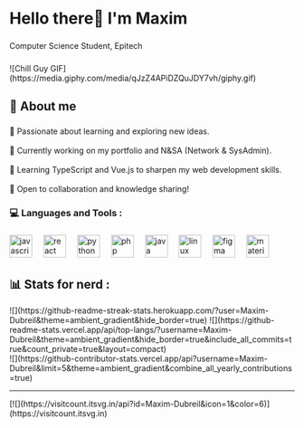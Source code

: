 <h1 align="left">Hello there👋 I'm Maxim</h1>

###

<p align="left">Computer Science Student, Epitech<br></p>

###

<div aligne="center">
![Chill Guy GIF](https://media.giphy.com/media/qJzZ4APiDZQuJDY7vh/giphy.gif)
</div>

###

<h2 align="left">💫 About me</h2>

###

<p
  align="left">
    🔭 Passionate about learning and exploring new ideas.<br><br>
    🔧 Currently working on my portfolio and N&SA (Network & SysAdmin).<br><br>
    🌱 Learning TypeScript and Vue.js to sharpen my web development skills.<br><br>
    🤝 Open to collaboration and knowledge sharing!
</p>

###

<h3 align="left">💻 Languages and Tools :</h3>

###

<div align="left">
  <img src="https://cdn.jsdelivr.net/gh/devicons/devicon/icons/javascript/javascript-original.svg" height="40" alt="javascript logo"  />
  <img width="12" />
  <img src="https://cdn.jsdelivr.net/gh/devicons/devicon/icons/react/react-original.svg" height="40" alt="react logo"  />
  <img width="12" />
  <img src="https://cdn.jsdelivr.net/gh/devicons/devicon/icons/python/python-original.svg" height="40" alt="python logo"  />
  <img width="12" />
  <img src="https://cdn.jsdelivr.net/gh/devicons/devicon/icons/php/php-original.svg" height="40" alt="php logo"  />
  <img width="12" />
  <img src="https://cdn.jsdelivr.net/gh/devicons/devicon/icons/java/java-original.svg" height="40" alt="java logo"  />
  <img width="12" />
  <img src="https://cdn.jsdelivr.net/gh/devicons/devicon/icons/linux/linux-original.svg" height="40" alt="linux logo"  />
  <img width="12" />
  <img src="https://cdn.jsdelivr.net/gh/devicons/devicon/icons/figma/figma-original.svg" height="40" alt="figma logo"  />
  <img width="12" />
  <img src="https://cdn.jsdelivr.net/gh/devicons/devicon/icons/materialui/materialui-original.svg" height="40" alt="materialui logo"  />
</div>

###

<h2 aligne="left">📊 Stats for nerd :</h2>

<div aligne ="center">
![](https://github-readme-streak-stats.herokuapp.com/?user=Maxim-Dubreil&theme=ambient_gradient&hide_border=true)
![](https://github-readme-stats.vercel.app/api/top-langs/?username=Maxim-Dubreil&theme=ambient_gradient&hide_border=true&include_all_commits=true&count_private=true&layout=compact)
</div>

<div algin ="center">
![](https://github-contributor-stats.vercel.app/api?username=Maxim-Dubreil&limit=5&theme=ambient_gradient&combine_all_yearly_contributions=true)
</div>

---
<div aligne ="center">
[![](https://visitcount.itsvg.in/api?id=Maxim-Dubreil&icon=1&color=6)](https://visitcount.itsvg.in)
</div>
